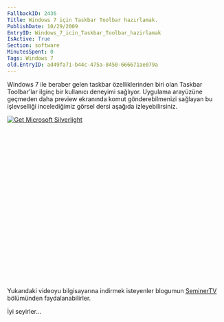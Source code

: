 ```yaml
---
FallbackID: 2436
Title: Windows 7 için Taskbar Toolbar hazırlamak.
PublishDate: 10/29/2009
EntryID: Windows_7_icin_Taskbar_Toolbar_hazirlamak
IsActive: True
Section: software
MinutesSpent: 0
Tags: Windows 7
old.EntryID: ad49fa71-b44c-475a-8450-666671ae079a
---
```

Windows 7 ile beraber gelen taskbar özelliklerinden biri olan Taskbar
Toolbar'lar ilginç bir kullanıcı deneyimi sağlıyor. Uygulama arayüzüne
geçmeden daha preview ekranında komut gönderebilmenizi sağlayan bu
işlevselliği incelediğimiz görsel dersi aşağıda izleyebilirsiniz.

<div style="width:512px;height:384px;">

[![Get Microsoft
Silverlight](http://go2.microsoft.com/fwlink/?LinkId=108181)](http://go2.microsoft.com/fwlink/?LinkID=124807)

</div>

Yukarıdaki videoyu bilgisayarına indirmek isteyenler blogumun
[SeminerTV](http://daron.yondem.com/tr/formatpage.aspx?path=seminertv.format.html#GorselDersler)
bölümünden faydalanabilirler.

İyi seyirler...


